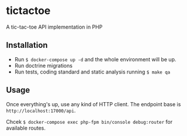 # tictactoe
A tic-tac-toe API implementation in PHP

## Installation

 - Run `$ docker-compose up -d` and the whole environment will be up.
 - Run doctrine migrations
 - Run tests, coding standard and static analysis running `$ make qa`
 
## Usage
Once everything's up, use any kind of HTTP client.
The endpoint base is `http://localhost:17000/api`.

Chcek `$ docker-compose exec php-fpm bin/console debug:router` for available routes.
